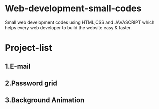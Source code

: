 # Web-development-small-codes
Small web development codes using HTML,CSS and JAVASCRIPT which helps every web developer to build the website easy & faster.

# Project-list

## 1.E-mail 
## 2.Password grid
## 3.Background Animation
